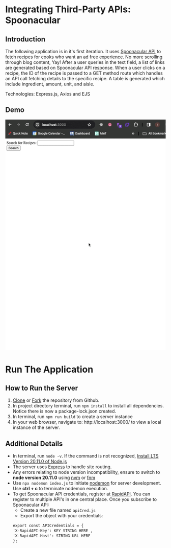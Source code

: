 # Integrating Third-Party APIs: Spoonacular

## Introduction
The following application is in it's first iteration. It uses [Spoonacular API](https://spoonacular.com/food-api) to fetch recipes for cooks who want an ad free experience. No more scrolling through blog content, Yay! After a user queries in the text field, a list of links are generated based on Spoonacular API response. When a user clicks on a recipe, the ID of the recipe is passed to a GET method route which handles an API call fetching details to the specific recipe. A table is generated which include ingredient, amount, unit, and aisle. 

Technologies: Express.js, Axios and EJS

## Demo
![Live demo](./assets/demo.gif)

# Run The Application

## How to Run the Server
1. [Clone](https://docs.github.com/en/repositories/creating-and-managing-repositories/cloning-a-repository) or [Fork](https://docs.github.com/en/pull-requests/collaborating-with-pull-requests/working-with-forks/fork-a-repo) the repository from Github.
1. In project directory terminal, run `npm install` to install all dependencies. Notice there is now a package-lock.json created.
1. In terminal, run `npm run build` to create a server instance
3. In your web browser, navigate to: http://localhost:3000/ to view a local instance of the server.

## Additional Details
- In terminal, run `node -v`. If the command is not recognized, [Install LTS Version 20.11.0 of Node.js](https://nodejs.org/en/download)
- The server uses [Express](https://www.npmjs.com/package/express) to handle site routing.
- Any errors relating to node version incompatibility, ensure to switch to **node version 20.11.0** using [nvm](https://www.freecodecamp.org/news/node-version-manager-nvm-install-guide/) or [fnm](https://www.freecodecamp.org/news/fnm-fast-node-manager/)
- Use `npx nodemon index.js` to initiate [nodemon](https://www.npmjs.com/package/nodemon) for server development. Use **ctrl + c** to terminate nodemon execution. 
- To get Spoonacular API credentials, register at [RapidAPI](https://rapidapi.com/hub). You can register to multiple API's in one central place. Once you subscribe to Spoonacular API: 
    - Create a new file named `apiCred.js`
    - Export the object with your credentials:
    ``` 
    export const APICredentials = {
    'X-RapidAPI-Key': KEY STRING HERE ,
    'X-RapidAPI-Host': STRING URL HERE
    };
    ```


